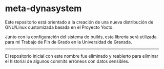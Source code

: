 # meta-dynasystem

Este repositorio está orientado a la creación de una nueva distribución de GNU/Linux customizada basada en el Proyecto Yocto.

Junto con la configuración del sistema de builds, esta librería será utilizada para mi Trabajo de Fin de Grado en la Universidad de Granada.

---

El repositorio inicial con este nombre fue eliminado y reabierto para eliminar el historial de algunos commits erróneos con datos sensibles.
